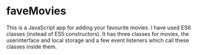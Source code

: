 # faveMovies
This is a JavaScript app for adding your favourite movies.
I have used ES6 classes (instead of ES5 constructors). It has three classes for movies, the userinterface and local storage and a few event listeners which call these classes inside them.
